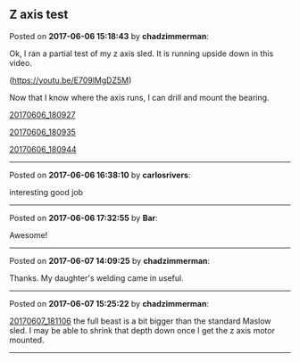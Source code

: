 ## Z axis test
Posted on **2017-06-06 15:18:43** by **chadzimmerman**:

Ok, I ran a partial test of my z axis sled. It is running upside down in this video. 

(https://youtu.be/E709lMgDZ5M) 



Now that I know where the axis runs, I can drill and mount the bearing. 



 [20170606_180927](/images/rv/rvrx_20170606_180927.jpg.jpg) 

 [20170606_180935](/images/jr/jrnb_20170606_180935.jpg.jpg) 

 [20170606_180944](/images/y7/y7qm_20170606_180944.jpg.jpg)

---

Posted on **2017-06-06 16:38:10** by **carlosrivers**:

interesting good job

---

Posted on **2017-06-06 17:32:55** by **Bar**:

Awesome!

---

Posted on **2017-06-07 14:09:25** by **chadzimmerman**:

Thanks. My daughter's welding came in useful.

---

Posted on **2017-06-07 15:25:22** by **chadzimmerman**:

[20170607_181106](/images/fv/fv9p_20170607_181106.jpg.jpg) the full beast is a bit bigger than the standard Maslow sled. I may be able to shrink that depth down once I get the z axis motor mounted.

---

